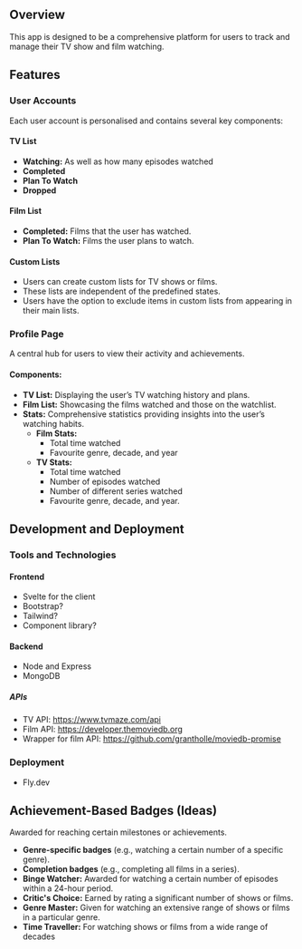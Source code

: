 ## Overview

This app is designed to be a comprehensive platform for users to track and manage their TV show and film watching.

## Features

### User Accounts

Each user account is personalised and contains several key components:

#### TV List

- **Watching:** As well as how many episodes watched
- **Completed**
- **Plan To Watch**
- **Dropped**

#### Film List

- **Completed:** Films that the user has watched.
- **Plan To Watch:** Films the user plans to watch.

#### Custom Lists

- Users can create custom lists for TV shows or films.
- These lists are independent of the predefined states.
- Users have the option to exclude items in custom lists from appearing in their main lists.

### Profile Page

A central hub for users to view their activity and achievements.

#### Components:

- **TV List:** Displaying the user’s TV watching history and plans.
- **Film List:** Showcasing the films watched and those on the watchlist.
- **Stats:** Comprehensive statistics providing insights into the user’s watching habits.
  - **Film Stats:**
    - Total time watched
    - Favourite genre, decade, and year
  - **TV Stats:**
    - Total time watched
    - Number of episodes watched
    - Number of different series watched
    - Favourite genre, decade, and year.

## Development and Deployment

### Tools and Technologies

#### Frontend

- Svelte for the client
- Bootstrap?
- Tailwind?
- Component library?

#### Backend

- Node and Express
- MongoDB

##### APIs

- TV API: https://www.tvmaze.com/api
- Film API: https://developer.themoviedb.org
- Wrapper for film API: https://github.com/grantholle/moviedb-promise

### Deployment

- Fly.dev

## Achievement-Based Badges (Ideas)

Awarded for reaching certain milestones or achievements.

- **Genre-specific badges** (e.g., watching a certain number of a specific genre).
- **Completion badges** (e.g., completing all films in a series).
- **Binge Watcher:** Awarded for watching a certain number of episodes within a 24-hour period.
- **Critic's Choice:** Earned by rating a significant number of shows or films.
- **Genre Master:** Given for watching an extensive range of shows or films in a particular genre.
- **Time Traveller:** For watching shows or films from a wide range of decades
